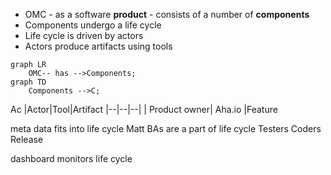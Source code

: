  - OMC -  as a software **product** - consists of a number of **components**
 - Components undergo a life cycle
 - Life cycle is driven by actors
- Actors produce artifacts using tools

```mermaid
graph LR
    OMC-- has -->Components;
graph TD    
	Components -->C;
```
Ac
|Actor|Tool|Artifact
|--|--|--|
|  Product owner| Aha.io |Feature

meta data fits into life cycle
Matt
BAs are a part of life cycle 
Testers
Coders
Release

dashboard monitors life cycle



<!--stackedit_data:
eyJoaXN0b3J5IjpbLTEwNjgxNTYzMzQsLTE4ODUwMzQ2OTIsMT
Q1NDcwODczMSwtNjc5MTQ2MjcwLDE4MzAzOTA0NTUsLTQ2NjM1
MTg0OV19
-->